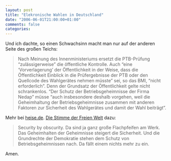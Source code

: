 ```yaml
---
layout: post
title: "Elekronische Wahlen in Deutschland"
date: "2006-06-01T21:00:00+01:00"
comments: false
categories: 
---
```


<p>Und ich dachte, so einen Schwachsinn macht man nur auf der anderen Seite des gro&#223;en Teichs:</p>

<blockquote>
<p>Nach Meinung des Innenministeriums ersetzt die PTB-Pr&#252;fung &#8220;zul&#228;ssigerweise&#8221; die &#246;ffentliche Kontrolle. Auch &#8220;eine &#8216;Vorverlagerung&#8217; der &#214;ffentlichkeit in der Weise, dass die &#214;ffentlichkeit Einblick in die Pr&#252;fergebnisse der PTB oder den Quellcode des Wahlger&#228;tes nehmen m&#252;sste&#8221; sei, so das BMI, &#8220;nicht erforderlich&#8221;. Denn der Grundsatz der &#214;ffentlichkeit gelte nicht schrankenlos. &#8220;Der Schutz der Betriebsgeheimnisse der Firma Nedap&#8221; m&#252;sse &#8220;auch insbesondere deshalb vorgehen, weil die Geheimhaltung der Betriebsgeheimnisse zusammen mit anderen Faktoren zur Sicherheit des Wahlger&#228;tes und damit der Wahl beitr&#228;gt&#8221;.</p>
</blockquote>

<p>Mehr bei <a href="http://www.heise.de/newsticker/meldung/73775">heise.de</a>. <a href="http://www.die-stimme-der-freien-welt.de/post/20060601/bmi-elektronische-wahlen">Die Stimme der Freien Welt</a> dazu:</p>

<blockquote>
<p>Security by obscurity. Da sind ja ganz gro&#223;e Flachpfeifen am Werk. Das Geheimhalten der Geheimnisse steigert die Sicherheit. Und die Grundrechte der Demokratie stehen dem Schutz von Betriebsgeheimnissen nach. Da f&#228;llt einem nichts mehr zu ein.</p>
</blockquote>

<p>Amen.</p>


